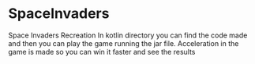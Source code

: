 # SpaceInvaders
Space Invaders Recreation
In kotlin directory you can find the code made and then you can play the game running the jar file.
Acceleration in the game is made so you can win it faster and see the results
